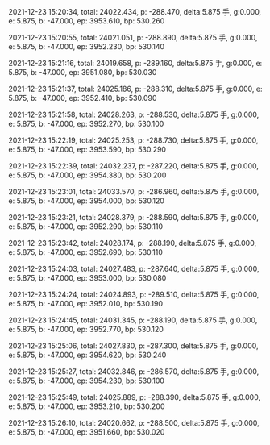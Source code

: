 2021-12-23 15:20:34, total: 24022.434, p: -288.470, delta:5.875 手, g:0.000, e: 5.875, b: -47.000, ep: 3953.610, bp: 530.260

2021-12-23 15:20:55, total: 24021.051, p: -288.890, delta:5.875 手, g:0.000, e: 5.875, b: -47.000, ep: 3952.230, bp: 530.140

2021-12-23 15:21:16, total: 24019.658, p: -289.160, delta:5.875 手, g:0.000, e: 5.875, b: -47.000, ep: 3951.080, bp: 530.030

2021-12-23 15:21:37, total: 24025.186, p: -288.310, delta:5.875 手, g:0.000, e: 5.875, b: -47.000, ep: 3952.410, bp: 530.090

2021-12-23 15:21:58, total: 24028.263, p: -288.530, delta:5.875 手, g:0.000, e: 5.875, b: -47.000, ep: 3952.270, bp: 530.100

2021-12-23 15:22:19, total: 24025.253, p: -288.730, delta:5.875 手, g:0.000, e: 5.875, b: -47.000, ep: 3953.590, bp: 530.290

2021-12-23 15:22:39, total: 24032.237, p: -287.220, delta:5.875 手, g:0.000, e: 5.875, b: -47.000, ep: 3954.380, bp: 530.200

2021-12-23 15:23:01, total: 24033.570, p: -286.960, delta:5.875 手, g:0.000, e: 5.875, b: -47.000, ep: 3954.000, bp: 530.120

2021-12-23 15:23:21, total: 24028.379, p: -288.590, delta:5.875 手, g:0.000, e: 5.875, b: -47.000, ep: 3952.290, bp: 530.110

2021-12-23 15:23:42, total: 24028.174, p: -288.190, delta:5.875 手, g:0.000, e: 5.875, b: -47.000, ep: 3952.690, bp: 530.110

2021-12-23 15:24:03, total: 24027.483, p: -287.640, delta:5.875 手, g:0.000, e: 5.875, b: -47.000, ep: 3953.000, bp: 530.080

2021-12-23 15:24:24, total: 24024.893, p: -289.510, delta:5.875 手, g:0.000, e: 5.875, b: -47.000, ep: 3952.010, bp: 530.190

2021-12-23 15:24:45, total: 24031.345, p: -288.190, delta:5.875 手, g:0.000, e: 5.875, b: -47.000, ep: 3952.770, bp: 530.120

2021-12-23 15:25:06, total: 24027.830, p: -287.300, delta:5.875 手, g:0.000, e: 5.875, b: -47.000, ep: 3954.620, bp: 530.240

2021-12-23 15:25:27, total: 24032.846, p: -286.570, delta:5.875 手, g:0.000, e: 5.875, b: -47.000, ep: 3954.230, bp: 530.100

2021-12-23 15:25:49, total: 24025.889, p: -288.390, delta:5.875 手, g:0.000, e: 5.875, b: -47.000, ep: 3953.210, bp: 530.200

2021-12-23 15:26:10, total: 24020.662, p: -288.500, delta:5.875 手, g:0.000, e: 5.875, b: -47.000, ep: 3951.660, bp: 530.020